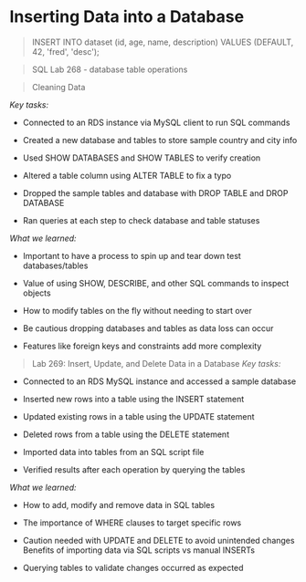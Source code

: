 # Inserting Data into a Database

> INSERT INTO dataset (id, age, name, description)
VALUES (DEFAULT, 42, 'fred', 'desc');


> SQL Lab 268 - database table operations

> Cleaning Data

*Key tasks:*
- Connected to an RDS instance via MySQL client to run SQL commands

- Created a new database and tables to store sample country and city info

- Used SHOW DATABASES and SHOW TABLES to verify creation

- Altered a table column using ALTER TABLE to fix a typo

- Dropped the sample tables and database with DROP TABLE and DROP DATABASE

- Ran queries at each step to check database and table statuses

*What we learned:*
- Important to have a process to spin up and tear down test databases/tables

- Value of using SHOW, DESCRIBE, and other SQL commands to inspect objects

- How to modify tables on the fly without needing to start over

- Be cautious dropping databases and tables as data loss can occur

- Features like foreign keys and constraints add more complexity
 
> Lab 269: Insert, Update, and Delete Data in a Database
*Key tasks:*
- Connected to an RDS MySQL instance and accessed a sample database

- Inserted new rows into a table using the INSERT statement

- Updated existing rows in a table using the UPDATE statement

- Deleted rows from a table using the DELETE statement

- Imported data into tables from an SQL script file

- Verified results after each operation by querying the tables

*What we learned:*
- How to add, modify and remove data in SQL tables

- The importance of WHERE clauses to target specific rows

- Caution needed with UPDATE and DELETE to avoid unintended changes
Benefits of importing data via SQL scripts vs manual INSERTs

- Querying tables to validate changes occurred as expected